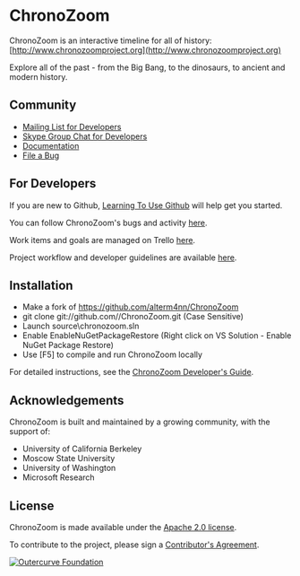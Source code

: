 ChronoZoom
==========

ChronoZoom is an interactive timeline for all of history: [http://www.chronozoomproject.org](http://www.chronozoomproject.org)

Explore all of the past - from the Big Bang, to the dinosaurs, to ancient and modern history.

Community
----------

* [Mailing List for Developers](https://groups.google.com/d/forum/chronozoom-dev)
* [Skype Group Chat for Developers](skype:?chat&blob=F2NxTFrqpjbZLnJ6iNEChQ0Ic339uMi5yfm_4cMI8Fw09dUX_QjGFUA835lXNO0)
* [Documentation](ChronoZoom/tree/master/Doc)
* [File a Bug](https://github.com/alterm4nn/ChronoZoom/issues)

For Developers
----------
If you are new to Github, [Learning To Use Github](LearningToUseGithub.md) will help get you started.

You can follow ChronoZoom's bugs and activity [here](https://github.com/alterm4nn/ChronoZoom/issues).

Work items and goals are managed on Trello [here](https://trello.com/chronozoom).

Project workflow and developer guidelines are available [here](developers.md).

Installation
----------

* Make a fork of https://github.com/alterm4nn/ChronoZoom
* git clone git://github.com/<your-username>/ChronoZoom.git (Case Sensitive)
* Launch source\chronozoom.sln
* Enable EnableNuGetPackageRestore (Right click on VS Solution - Enable NuGet Package Restore)
* Use [F5] to compile and run ChronoZoom locally

For detailed instructions, see the [ChronoZoom Developer's Guide](blob/master/doc/ChronoZoom_Developer_Guide.md).

Acknowledgements
----------
ChronoZoom is built and maintained by a growing community, with the support of:

* University of California Berkeley
* Moscow State University
* University of Washington
* Microsoft Research

License
----------
ChronoZoom is made available under the [Apache 2.0 license](blob/master/Source/LICENSE.TXT).

To contribute to the project, please sign a [Contributor's Agreement](http://www.outercurve.org/Participate#Contributing_to_a_project).

[![Outercurve Foundation](http://www.outercurve.org/Portals/0/Skins/CodePlex_NEW/images/footer-logo.jpg)](http://www.outercurve.org/)
